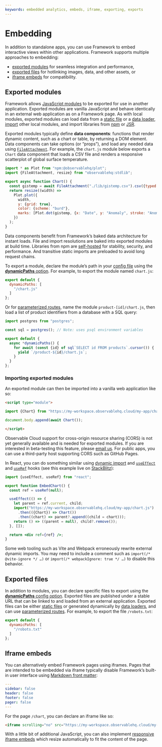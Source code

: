 ```yaml
---
keywords: embedded analytics, embeds, iframe, exporting, exports
---
```


# Embedding <a href="https://github.com/observablehq/framework/pull/1637" class="observablehq-version-badge" data-version="prerelease" title="Added in #1637"></a>

In addition to standalone apps, you can use Framework to embed interactive views within other applications. Framework supports multiple approaches to embedding:

- [exported modules](#exported-modules) for seamless integration and performance,
- [exported files](#exported-files) for hotlinking images, data, and other assets, or
- [iframe embeds](#iframe-embeds) for compatibility.

## Exported modules

Framework allows [JavaScript modules](./imports#local-imports) to be exported for use in another application. Exported modules are vanilla JavaScript and behave identically in an external web application as on a Framework page. As with local modules, exported modules can load data from a [static file](./files) or a [data loader](./data-loaders), [import](./imports) other local modules, and import libraries from [npm](./imports#npm-imports) or [JSR](./imports#jsr-imports).

Exported modules typically define **data components**: functions that render dynamic content, such as a chart or table, by returning a DOM element. Data components can take options (or “props”), and load any needed data using [`FileAttachment`](./files). For example, the `chart.js` module below exports a `Chart` data component that loads a CSV file and renders a responsive scatterplot of global surface temperature.

```js run=false
import * as Plot from "npm:@observablehq/plot";
import {FileAttachment, resize} from "observablehq:stdlib";

export async function Chart() {
  const gistemp = await FileAttachment("./lib/gistemp.csv").csv({typed: true});
  return resize((width) =>
    Plot.plot({
      width,
      y: {grid: true},
      color: {scheme: "burd"},
      marks: [Plot.dot(gistemp, {x: "Date", y: "Anomaly", stroke: "Anomaly"}), Plot.ruleY([0])]
    })
  );
}
```

Data components benefit from Framework’s baked data architecture for instant loads. File and import resolutions are baked into exported modules at build time. Libraries from npm are [self-hosted](./imports#self-hosting-of-npm-imports) for stability, security, and performance. And transitive static imports are preloaded to avoid long request chains.

To export a module, declare the module’s path in your [config file](./config) using the [**dynamicPaths** option](./config#dynamic-paths). For example, to export the module named `chart.js`:

```js run=false
export default {
  dynamicPaths: [
    "/chart.js"
  ]
};
```

Or for [parameterized routes](./params), name the module `product-[id]/chart.js`, then load a list of product identifiers from a database with a SQL query:

```js run=false
import postgres from "postgres";

const sql = postgres(); // Note: uses psql environment variables

export default {
  async *dynamicPaths() {
    for await (const {id} of sql`SELECT id FROM products`.cursor()) {
      yield `/product-${id}/chart.js`;
    }
  }
};
```

### Importing exported modules

An exported module can then be imported into a vanilla web application like so:

```html run=false
<script type="module">

import {Chart} from "https://my-workspace.observablehq.cloud/my-app/chart.js";

document.body.append(await Chart());

</script>
```

<div class="warning" label="Coming soon">

Observable Cloud support for cross-origin resource sharing (CORS) is not yet generally available and is needed for exported modules. If you are interested in beta-testing this feature, please [email us](mailto:support@observablehq.com). For public apps, you can use a third-party host supporting CORS such as GitHub Pages.

</div>

In React, you can do something similar using [dynamic import](https://developer.mozilla.org/en-US/docs/Web/JavaScript/Reference/Operators/import) and [`useEffect`](https://react.dev/reference/react/useEffect) and [`useRef`](https://react.dev/reference/react/useRef) hooks (see this example live on [StackBlitz](https://stackblitz.com/edit/observable-framework-embed-react?file=src%2FApp.tsx)):

```jsx run=false
import {useEffect, useRef} from "react";

export function EmbedChart() {
  const ref = useRef(null);

  useEffect(() => {
    let parent = ref.current, child;
    import("https://my-workspace.observablehq.cloud/my-app/chart.js")
      .then(({Chart}) => Chart())
      .then((chart) => parent?.append((child = chart)));
    return () => ((parent = null), child?.remove());
  }, []);

  return <div ref={ref} />;
}
```

<div class="tip">

Some web tooling such as Vite and Webpack erroneously rewrite external dynamic imports. You may need to include a comment such as `import(/* @vite-ignore */ …)` or `import(/* webpackIgnore: true */ …)` to disable this behavior.

</div>

## Exported files

In addition to modules, you can declare specific files to export using the [**dynamicPaths** config option](./config#dynamic-paths). Exported files are published under a stable URL that can be linked to and loaded from an external application. Exported files can be either [static files](./files) or generated dynamically by [data loaders](./data-loaders), and can use [parameterized routes](./params). For example, to export the file `/robots.txt`:

```js run=false
export default {
  dynamicPaths: [
    "/robots.txt"
  ]
};
```

## Iframe embeds

You can alternatively embed Framework pages using iframes. Pages that are intended to be embedded via iframe typically disable Framework’s built-in user interface using [Markdown front matter](./markdown#front-matter):

```yaml
---
sidebar: false
header: false
footer: false
pager: false
---
```

For the page `/chart`, you can declare an iframe like so:

```html run=false
<iframe scrolling="no" src="https://my-workspace.observablehq.cloud/my-app/chart"></iframe>
```

With a little bit of additional JavaScript, you can also implement [responsive iframe embeds](https://observablehq.observablehq.cloud/framework-example-responsive-iframe/) which resize automatically to fit the content of the page.
